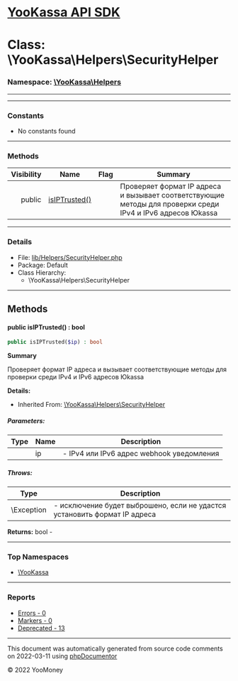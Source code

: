 # [YooKassa API SDK](../home.md)

# Class: \YooKassa\Helpers\SecurityHelper
### Namespace: [\YooKassa\Helpers](../namespaces/yookassa-helpers.md)
---

---
### Constants
* No constants found

---
### Methods
| Visibility | Name | Flag | Summary |
| ----------:| ---- | ---- | ------- |
| public | [isIPTrusted()](../classes/YooKassa-Helpers-SecurityHelper.md#method_isIPTrusted) |  | Проверяет формат IP адреса и вызывает соответствующие методы для проверки среди IPv4 и IPv6 адресов Юkassa |

---
### Details
* File: [lib/Helpers/SecurityHelper.php](../../lib/Helpers/SecurityHelper.php)
* Package: Default
* Class Hierarchy:
  * \YooKassa\Helpers\SecurityHelper

---
## Methods
<a name="method_isIPTrusted" class="anchor"></a>
#### public isIPTrusted() : bool

```php
public isIPTrusted($ip) : bool
```

**Summary**

Проверяет формат IP адреса и вызывает соответствующие методы для проверки среди IPv4 и IPv6 адресов Юkassa

**Details:**
* Inherited From: [\YooKassa\Helpers\SecurityHelper](../classes/YooKassa-Helpers-SecurityHelper.md)

##### Parameters:
| Type | Name | Description |
| ---- | ---- | ----------- |
| <code lang="php"></code> | ip  | - IPv4 или IPv6 адрес webhook уведомления |

##### Throws:
| Type | Description |
| ---- | ----------- |
| \Exception | - исключение будет выброшено, если не удастся установить формат IP адреса |

**Returns:** bool - 



---

### Top Namespaces

* [\YooKassa](../namespaces/yookassa.md)

---

### Reports
* [Errors - 0](../reports/errors.md)
* [Markers - 0](../reports/markers.md)
* [Deprecated - 13](../reports/deprecated.md)

---

This document was automatically generated from source code comments on 2022-03-11 using [phpDocumentor](http://www.phpdoc.org/)

&copy; 2022 YooMoney